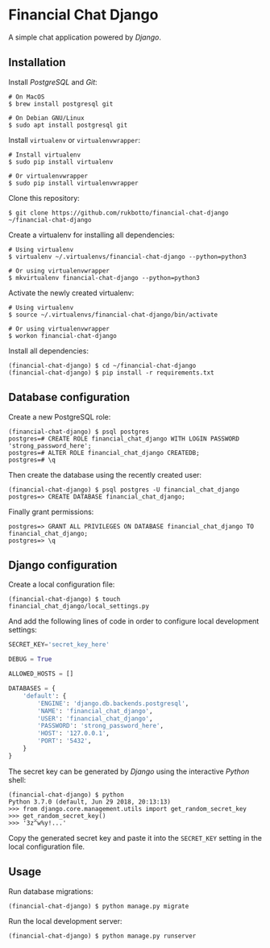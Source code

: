 # Financial Chat Django

A simple chat application powered by *Django*.

## Installation

Install *PostgreSQL* and *Git*:

```
# On MacOS
$ brew install postgresql git

# On Debian GNU/Linux
$ sudo apt install postgresql git
```

Install `virtualenv` or `virtualenvwrapper`:

```
# Install virtualenv
$ sudo pip install virtualenv

# Or virtualenvwrapper
$ sudo pip install virtualenvwrapper
```

Clone this repository:

```
$ git clone https://github.com/rukbotto/financial-chat-django ~/financial-chat-django
```

Create a virtualenv for installing all dependencies:

```
# Using virtualenv
$ virtualenv ~/.virtualenvs/financial-chat-django --python=python3

# Or using virtualenvwrapper
$ mkvirtualenv financial-chat-django --python=python3
```

Activate the newly created virtualenv:

```
# Using virtualenv
$ source ~/.virtualenvs/financial-chat-django/bin/activate

# Or using virtualenvwrapper
$ workon financial-chat-django
```

Install all dependencies:

```
(financial-chat-django) $ cd ~/financial-chat-django
(financial-chat-django) $ pip install -r requirements.txt
```

## Database configuration

Create a new PostgreSQL role:

```
(financial-chat-django) $ psql postgres
postgres=# CREATE ROLE financial_chat_django WITH LOGIN PASSWORD 'strong_password_here';
postgres=# ALTER ROLE financial_chat_django CREATEDB;
postgres=# \q
```

Then create the database using the recently created user:

```
(financial-chat-django) $ psql postgres -U financial_chat_django
postgres=> CREATE DATABASE financial_chat_django;
```

Finally grant permissions:

```
postgres=> GRANT ALL PRIVILEGES ON DATABASE financial_chat_django TO financial_chat_django;
postgres=> \q
```

## Django configuration

Create a local configuration file:

```
(financial-chat-django) $ touch financial_chat_django/local_settings.py
```

And add the following lines of code in order to configure local development settings:

```python
SECRET_KEY='secret_key_here'

DEBUG = True

ALLOWED_HOSTS = []

DATABASES = {
    'default': {
        'ENGINE': 'django.db.backends.postgresql',
        'NAME': 'financial_chat_django',
        'USER': 'financial_chat_django',
        'PASSWORD': 'strong_password_here',
        'HOST': '127.0.0.1',
        'PORT': '5432',
    }
}
```

The secret key can be generated by *Django* using the interactive *Python* shell:

```
(financial-chat-django) $ python
Python 3.7.0 (default, Jun 29 2018, 20:13:13)
>>> from django.core.management.utils import get_random_secret_key
>>> get_random_secret_key()
>>> '3z^w%y!...'
```

Copy the generated secret key and paste it into the `SECRET_KEY` setting in the local configuration file.

## Usage

Run database migrations:

```
(financial-chat-django) $ python manage.py migrate
```

Run the local development server:

```
(financial-chat-django) $ python manage.py runserver
```
